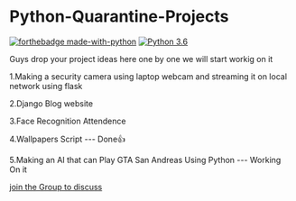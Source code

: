 # Python-Quarantine-Projects

[![forthebadge made-with-python](http://ForTheBadge.com/images/badges/made-with-python.svg)](https://www.python.org/)                  [![Python 3.6](https://img.shields.io/badge/python-3.6-blue.svg)](https://www.python.org/downloads/release/python-360/)   

Guys drop your project ideas here one by one we will start workig on it

1.Making a security camera using laptop webcam and streaming it on local network using flask

2.Django Blog website

3.Face Recognition Attendence

4.Wallpapers Script --- Done👍

5.Making an AI that can Play GTA San Andreas Using Python --- Working On it

[join the Group to discuss](https://chat.whatsapp.com/HBZwGwcRP3QBqeIRIMEc5i)
